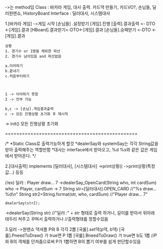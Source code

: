 ->는 method임
Class : 바카라 게임, 대사 출력. 카드댁 만들기, 카드VO?, 손님들, 딜러원맨쇼, HistoryBoard
Interface : 딜러대사, 시스템대사










1.[바카라 게임]
->게임 시작
	[손님들] .설정받기
	[게임].진행
	[출력].결과출력 <- DTO <-[게임].결과
	[HBoard].결과받기<-DTO<-[게임].결과
	[손님들].승패받기 <-DTO <- [게임].결과
	
	상황
	1. 경기수 or 1명을 제외한 파산 
	2. 경기수 남아있음 and 파산없음

	a.이어하기
	b.끝내기
	c.처음부터하기



	1 -> 이어하기 못함
	2 -> 전부 가능

	b,c -> [손님].게임결과출력
	c -> 모든 진행상황 초기화 후 재시작

-> init()
	모든 진행상황 초기화




===============================================


/*
*Static Class로 출력가능하게 할것
*dealerSay와 systemSay는 각각 String값을 받아 출력해주는 역할만함
*대사는 interface에서 받아오고, %d %s와 같은 값은 게임에서 받아온다.
*/

2.[대사출력] implements [딜러대사], [시스템대사]
->print상황()
->print상황(특정 값...) 등등

//ex) 딜러 : Player draw... 7
->dealerSay_OpenCard(String who, int cardSum)	who -> Player, cardSum -> 7
	String str=[딜러대사].OPEN_CARD		//"%s draw... %d\n"
	String str2=String.format(str, who, cardSum)	//"Player draw... 7"

	dealerSay(str2);


->dealerSay(String str)
	//"딜러 :" + str  형태로 출력 하거나, 길이를 받아서 위아래 태두리 쳐주고 꾸며서 출력하거나
	//출력형태를 정할수있음



3.딜러
->원맨쇼
	댁셔플
	P와 B 각각 2뽑
	[국룰].set댁(p댁, b댁)
	[국룰].PneedToDraw() 가 true면 P 1뽑
	[국룰].BneedToDraw() 가 true면 b도 1뽑	//P와 B의 객체를 던져줌으로써 P가 1뽑하면 B의 뽑기 여부를 쉽게 판단할수있음




